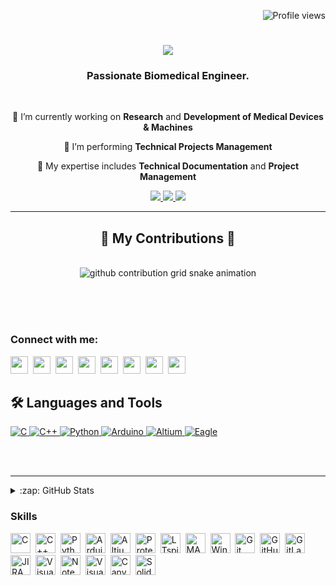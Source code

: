 
<p align="right">
  <img src="https://komarev.com/ghpvc/?username=itsjaveriafarooq&label=Profile%20views&color=0e75b6&style=flat" alt="Profile views">
</p>

<h1 align="center">
    <img src="https://readme-typing-svg.herokuapp.com/?font=Righteous&size=35&center=true&vCenter=true&width=700&height=70&duration=6000&lines=its+javeria+farooq!+👋;+Assistant+Manager+ at+Project+Management+Unit!;&color=0e75b6&background=FFFFFF00" />
</h1>


<h3 align="center">Passionate Biomedical Engineer.</h3>

<br/>

<div align="center">
 
 🔭 I’m currently working on **Research** and **Development of Medical Devices & Machines**

 🌱 I’m performing **Technical Projects Management**

💬 My expertise includes **Technical Documentation**  and **Project Management**
 
</div>


<div align="center"> 
  <a href="itsjaveriafarooq@gmail.com">
    <img src="https://img.shields.io/badge/Gmail-333333?style=for-the-badge&logo=gmail&logoColor=red" />
  </a>
  <a href="https://www.linkedin.com/in/javeria--farooq/" target="_blank">
    <img src="https://img.shields.io/badge/LinkedIn-0077B5?style=for-the-badge&logo=linkedin&logoColor=white" target="_blank" />
  </a>
  <a href="https://salesp07.github.io" target="_blank">
     <img src="https://img.shields.io/badge/Portfolio-FF5722?style=for-the-badge&logo=todoist&logoColor=white" target="_blank" /> <!-- sqlite, safari, google-chrome are other good icon options -->
  </a>
</div>

 <hr/>
 

<div align="center">
  <h2>🐍 My Contributions 🐍</h2>
  <br>
  
<picture>
  <source media="(prefers-color-scheme: dark)" srcset="https://raw.githubusercontent.com/itsjaveriafarooq/itsjaveriafarooq/output/github-contribution-grid-snake-dark.svg">
  <source media="(prefers-color-scheme: light)" srcset="https://raw.githubusercontent.com/itsjaveriafarooq/itsjaveriafarooq/output/github-contribution-grid-snake.svg">
  <img alt="github contribution grid snake animation" src="https://raw.githubusercontent.com/itsjaveriafarooq/itsjaveriafarooq/output/github-contribution-grid-snake.svg">
</picture>

  <br/><br/><br/>
</div>



**<h3 align="left">Connect with me:</h3>** 
<p align="left">
<a href="https://github.com/itsjaveriafarooq" target="_blank"><img src="https://img.shields.io/badge/GitHub-100000?logo=github&logoColor=white" height="28" style="margin-right: 4px"></a> 
<a href="https://www.instagram.com/_j.javes_?igsh=MWh5MTJtNTR6ZGQzdw%3D%3D&utm_source=qr"_blank"><img src="https://img.shields.io/badge/Instagram-E4405F?style=for-the-badge&logo=instagram&logoColor=white" height="28" style="margin-right: 4px"></a> 
<a href="https://www.linkedin.com/in/itsjaveriafarooq" target="_blank"><img src="https://img.shields.io/badge/LinkedIn-0077B5?style=for-the-badge&logo=linkedin&logoColor=white" height="28" style="margin-right: 4px"></a> 
<a href="https://www.pinterest.com/itsjaveriafarooq/_profile/"><img src="https://img.shields.io/badge/Pinterest-%23E60023.svg?style=for-the-badge&&logo=Pinterest&logoColor=white" height="28" style="margin-right: 4px"></a> 
<a href="https://twitter.com/itsjaveriafarooq" target="_blank"><img src="https://img.shields.io/badge/Twitter-000000?style=for-the-badge&logo=X&logoColor=white" height="28" style="margin-right: 4px"></a> 
<a href="https://www.youtube.com/@itsjaveriafarooq" target="_blank"><img src="https://img.shields.io/badge/YouTube-FF0000?style=for-the-badge&logo=youtube&logoColor=white" height="28" style="margin-right: 4px"></a> 
<a href="https://www.tiktok.com/@itsjaveriafarooq" target="_blank"><img src="https://img.shields.io/badge/TikTok-000000?style=for-the-badge&logo=tiktok&logoColor=white" height="28" style="margin-right: 4px"></a> 
<a href="https://www.reddit.com/user/itsjaveriafarooq" target="_blank"><img src="https://img.shields.io/badge/Reddit-FF4500?style=for-the-badge&logo=reddit&logoColor=white" height="28" style="margin-right: 4px"></a>
</p>



## 🛠️ Languages and Tools

<p align="left">
  <a href="https://www.cprogramming.com/" target="_blank"> 
    <img alt="C" src="https://img.shields.io/badge/C-%2300599C.svg?style=for-the-badge&logo=c&logoColor=white" />
  </a>
  <a href="https://www.cplusplus.com/" target="_blank"> 
    <img alt="C++" src="https://img.shields.io/badge/C++-%2300599C.svg?style=for-the-badge&logo=c%2B%2B&logoColor=white" />
  </a>
  <a href="https://www.python.org" target="_blank"> 
    <img alt="Python" src="https://img.shields.io/badge/Python-%2314354C.svg?style=for-the-badge&logo=python&logoColor=white" />
  </a>
  <a href="https://www.arduino.cc/" target="_blank"> 
    <img alt="Arduino" src="https://img.shields.io/badge/Arduino-%2300979D.svg?style=for-the-badge&logo=arduino&logoColor=white" />
  </a>
  <a href="https://www.altium.com/" target="_blank">
    <img alt="Altium" src="https://img.shields.io/badge/Altium-20232A?style=for-the-badge&logo=altium-designer&logoColor=white" />
  </a>
  <a href="https://www.autodesk.com/products/eagle/overview" target="_blank">
    <img alt="Eagle" src="https://img.shields.io/badge/Eagle-%23E7002A.svg?style=for-the-badge&logo=autodesk&logoColor=white" />
  </a>

</p>

<br />
<br />

---




</details>

<details>
  <summary>:zap: GitHub Stats</summary>

 <p align="left">
  <img width="48%" src="https://github-readme-stats.vercel.app/api?username=itsjaveriafarooq&theme=react&hide_title=false&hide_rank=false&show_icons=false&include_all_commits=false&count_private=true&line_height=23" alt="GitHub stats Card" />
  <img width="48%" src="https://streak-stats.demolab.com/?user=itsjaveriafarooq&theme=react&hide_border=false&date_format=M+j%5B%2C+Y%5D&mode=daily&hide_total_contributions=false&hide_current_streak=false&hide_longest_streak=false&card_height=200" alt="GitHub streak Card" />
</p>

<p align="left">
  <img width="48%" src="https://github-readme-stats.vercel.app/api/top-langs?username=itsjaveriafarooq&theme=react&hide_title=false&layout=compact&langs_count=6&hide_progress=false&card_width=400" alt="GitHub top-langs Card" />
</p>

</details>

[website]: https://codeSTACKr.com
[course]: http://vsCodeHero.com
[twitter]: https://twitter.com/codeSTACKr
[youtube]: https://youtube.com/codeSTACKr
[instagram]: https://instagram.com/codeSTACKr
[linkedin]: https://linkedin.com/in/codeSTACKr
[webdevplaylist]: https://www.youtube.com/playlist?list=PLkwxH9e_vrAJ0WbEsFA9W3I1W-g_BTsbt
[jsplaylist]: https://www.youtube.com/playlist?list=PLkwxH9e_vrALRJKu7wfXby3MKeflhTu6B
[cssplaylist]: https://www.youtube.com/playlist?list=PLkwxH9e_vrALSdvZuEh6gqQdmDoDIoqz4
[reactplaylist]: https://www.youtube.com/playlist?list=PLkwxH9e_vrAK4TdffpxKY3QGyHCpxFcQ0

**<h3 align="left">Skills</h3>**

<p align="left">
  <img src="https://img.shields.io/badge/C-A8B9CC?logo=c&logoColor=white" height="32" alt="C" style="margin-right: 4px"> 
  <img src="https://img.shields.io/badge/C++-00599C?logo=c%2B%2B&logoColor=white" height="32" alt="C++" style="margin-right: 4px"> 
  <img src="https://img.shields.io/badge/Python-3776AB?logo=python&logoColor=white" height="32" alt="Python" style="margin-right: 4px">
  <img src="https://img.shields.io/badge/Arduino-00979D?logo=arduino&logoColor=white" height="32" alt="Arduino" style="margin-right: 4px"> 
  <img src="https://img.shields.io/badge/Altium-20232A?logo=altium-designer&logoColor=white" height="32" alt="Altium" style="margin-right: 4px"> 
  <img src="https://img.shields.io/badge/Proteus-007ACC?logo=proteus&logoColor=white" height="32" alt="Proteus" style="margin-right: 4px"> 
  <img src="https://img.shields.io/badge/LTspice-000000?logo=linear-technology&logoColor=white" height="32" alt="LTspice" style="margin-right: 4px"> 
  <img src="https://img.shields.io/badge/MATLAB-0076A8?logo=mathworks&logoColor=white" height="32" alt="MATLAB" style="margin-right: 4px"> 
  <img src="https://img.shields.io/badge/Windows-0078D6?logo=windows&logoColor=white" height="32" alt="Windows" style="margin-right: 4px"> 
  <img src="https://img.shields.io/badge/Git-F05032?logo=git&logoColor=white" height="32" alt="Git" style="margin-right: 4px"> 
  <img src="https://img.shields.io/badge/GitHub-181717?logo=github&logoColor=white" height="32" alt="GitHub" style="margin-right: 4px"> 
  <img src="https://img.shields.io/badge/GitLab-FCA121?logo=gitlab&logoColor=white" height="32" alt="GitLab" style="margin-right: 4px"> 
  <img src="https://img.shields.io/badge/JIRA-0052CC?logo=jira&logoColor=white" height="32" alt="JIRA" style="margin-right: 4px">
  <img src="https://img.shields.io/badge/Visual_Studio_Code-007ACC?logo=visual-studio-code&logoColor=white" height="32" alt="Visual Studio Code" style="margin-right: 4px"> 
  <img src="https://img.shields.io/badge/Notepad++-90E59A?logo=notepad-plus-plus&logoColor=white" height="32" alt="Notepad++" style="margin-right: 4px"> 
  <img src="https://img.shields.io/badge/VS_Studio-5C2D91?logo=visual-studio&logoColor=white" height="32" alt="Visual Studio" style="margin-right: 4px"> 
  <img src="https://img.shields.io/badge/Canva-00C4CC?logo=canva&logoColor=white" height="32" alt="Canva" style="margin-right: 4px">
  <img src="https://img.shields.io/badge/SolidWorks-FF9E0F?logo=solidworks&logoColor=white" height="32" alt="SolidWorks" style="margin-right: 4px">

</p>

